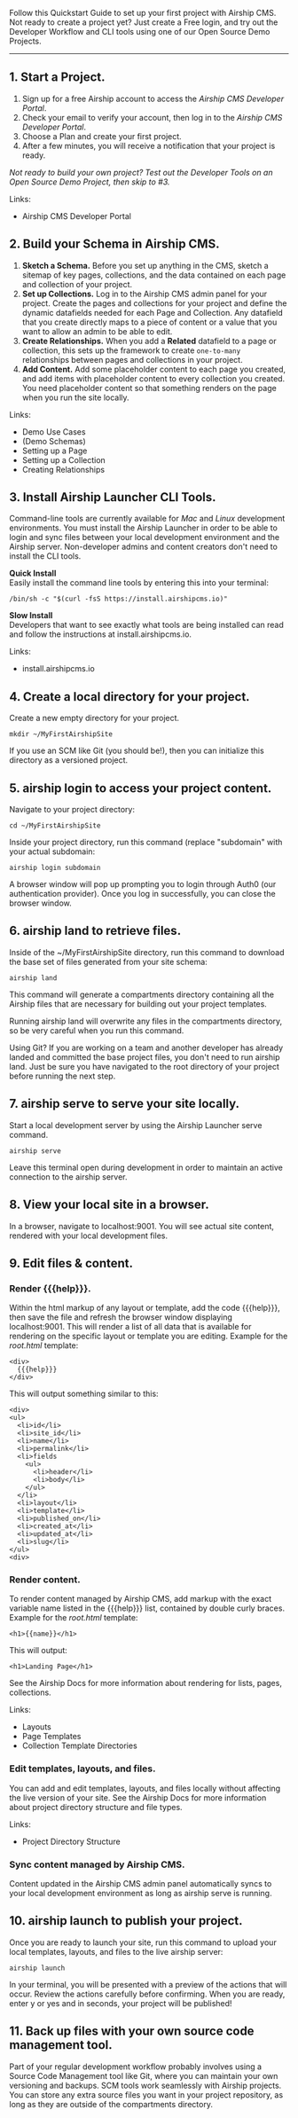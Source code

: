 Follow this Quickstart Guide to set up your first project with Airship CMS. Not ready to create a project yet? Just create a Free login, and try out the Developer Workflow and CLI tools using one of our Open Source Demo Projects.

---

## 1. Start a Project.
1. Sign up for a free Airship account to access the _Airship CMS Developer Portal_.
2. Check your email to verify your account, then log in to the _Airship CMS Developer Portal_.
3. Choose a Plan and create your first project.
4. After a few minutes, you will receive a notification that your project is ready.

_Not ready to build your own project? Test out the Developer Tools on an Open Source Demo Project, then skip to #3._

Links:
- Airship CMS Developer Portal

## 2. Build your Schema in Airship CMS.
1. **Sketch a Schema.** Before you set up anything in the CMS, sketch a sitemap of key pages, collections, and the data contained on each page and collection of your project.
2. **Set up Collections.** Log in to the Airship CMS admin panel for your project. Create the pages and collections for your project and define the dynamic datafields needed for each Page and Collection. Any datafield that you create directly maps to a piece of content or a value that you want to allow an admin to be able to edit.
3. **Create Relationships.** When you add a **Related** datafield to a page or collection, this sets up the framework to create `one-to-many` relationships between pages and collections in your project.
4. **Add Content.** Add some placeholder content to each page you created, and add items with placeholder content to every collection you created. You need placeholder content so that something renders on the page when you run the site locally.

Links:
- Demo Use Cases
- (Demo Schemas)
- Setting up a Page
- Setting up a Collection
- Creating Relationships

## 3. Install Airship Launcher CLI Tools.
Command-line tools are currently available for _Mac_ and _Linux_ development environments. You must install the Airship Launcher in order to be able to login and sync files between your local development environment and the Airship server. Non-developer admins and content creators don't need to install the CLI tools.

**Quick Install**  
Easily install the command line tools by entering this into your terminal:
```
/bin/sh -c "$(curl -fsS https://install.airshipcms.io)"
```

**Slow Install**  
Developers that want to see exactly what tools are being installed can read and follow the instructions at <span class="code">install.airshipcms.io</span>.

Links:
- install.airshipcms.io

## 4. Create a local directory for your project.
Create a new empty directory for your project.
```
mkdir ~/MyFirstAirshipSite
```
If you use an SCM like Git (you should be!), then you can initialize this directory as a versioned project.

## 5. <span class="code">airship login</span> to access your project content.
Navigate to your project directory:
```
cd ~/MyFirstAirshipSite
```
Inside your project directory, run this command (replace "subdomain" with your actual subdomain:
```
airship login subdomain
```
A browser window will pop up prompting you to login through Auth0 (our authentication provider). Once you log in successfully, you can close the browser window.

## 6. <span class="code">airship land</span> to retrieve files.
Inside of the <span class="code">~/MyFirstAirshipSite directory</span>, run this command to download the base set of files generated from your site schema:  
```
airship land
```  

This command will generate a <span class="code">compartments</span> directory containing all the Airship files that are necessary for building out your project templates. 

Running <span class="code">airship land</span> will overwrite any files in the <span class="code">compartments</span> directory, so be very careful when you run this command.

Using Git? If you are working on a team and another developer has already landed and committed the base project files, you don't need to run <span class="code">airship land</span>. Just be sure you have navigated to the root directory of your project before running the next step.

## 7. <span class="code">airship serve</span> to serve your site locally.
Start a local development server by using the Airship Launcher serve command.
```
airship serve
```
Leave this terminal open during development in order to maintain an active connection to the airship server.

## 8. View your local site in a browser.
In a browser, navigate to <span class="code">localhost:9001</span>. You will see actual site content, rendered with your local development files.

## 9. Edit files & content.

### Render {{{help}}}.
Within the html markup of any layout or template, add the code <span class="code">{{{help}}}</span>, then save the file and refresh the browser window displaying <span class="code">localhost:9001</span>. This will render a list of all data that is available for rendering on the specific layout or template you are editing. Example for the _root.html_ template:
```
<div>
  {{{help}}}
</div>
```
This will output something similar to this:
```
<div>
<ul>
  <li>id</li>
  <li>site_id</li>
  <li>name</li>
  <li>permalink</li>
  <li>fields
    <ul>
      <li>header</li>
      <li>body</li>
    </ul>
  </li>
  <li>layout</li>
  <li>template</li>
  <li>published_on</li>
  <li>created_at</li>
  <li>updated_at</li>
  <li>slug</li>
</ul>
<div>
```

### Render content.
To render content managed by Airship CMS, add markup with the exact variable name listed in the <span class="code">{{{help}}}</span> list, contained by double curly braces. Example for the _root.html_ template:
```
<h1>{{name}}</h1>
```
This will output:
```
<h1>Landing Page</h1>
```
See the Airship Docs for more information about rendering for lists, pages, collections.

Links:
- Layouts
- Page Templates
- Collection Template Directories

### Edit templates, layouts, and files.
You can add and edit templates, layouts, and files locally without affecting the live version of your site. See the Airship Docs for more information about project directory structure and file types.

Links:
- Project Directory Structure

### Sync content managed by Airship CMS.
Content updated in the Airship CMS admin panel automatically syncs to your local development environment as long as <span class="code">airship serve</span> is running.

## 10. <span class="code">airship launch</span> to publish your project.
Once you are ready to launch your site, run this command to upload your local templates, layouts, and files to the live airship server:
```
airship launch
```

In your terminal, you will be presented with a preview of the actions that will occur. Review the actions carefully before confirming. When you are ready, enter <span class="code">y</span> or <span class="code">yes</span> and in seconds, your project will be published!

## 11. Back up files with your own source code management tool.
Part of your regular development workflow probably involves using a Source Code Management tool like Git, where you can maintain your own versioning and backups. SCM tools work seamlessly with Airship projects. You can store any extra source files you want in your project repository, as long as they are outside of the <span class="code">compartments</span> directory.
